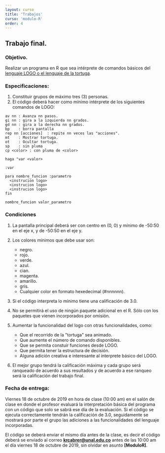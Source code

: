 ```yaml
---
layout: curso
title: 'Trabajos'
curso: 'modulo-R'
order: 4
---
```


## Trabajo final.

### Objetivo.

Realizar un programa en R que sea intérprete de comandos básicos del [lenguaje LOGO o el lenguaje de la tortuga](https://es.wikipedia.org/wiki/Logo_%28lenguaje_de_programaci%C3%B3n%29).

### Especificaciones:

1. Constituir grupos de máximo tres (3) personas.
2. El código deberá hacer como mínimo intérprete de los siguientes comandos de LOGO:

```
av nn : Avanza nn pasos.
gi nn : gira a la izquierda nn grados.
gd nn : gira a la derecha nn grados.
bp    : borra pantalla
rep nn [acciones]  : repite nn veces las "acciones".
mt    : Mostrar tortuga.
ot    : Ocultar tortuga.
sp    : sin pluma
cp <color> : con pluma de <color>

haga "var <valor>

:var

para nombre_funcion :parametro
  <instrucion logo>
  <instrucion logo>
  <instrucion logo>
fin

nombre_funcion valor_parametro
```

### Condiciones

1. La pantalla principal deberá ser con centro en (0, 0) y
   mínimo de -50:50 en el eje x, y de -50:50 en el eje y.
2. Los colores mínimos que debe usar son:
   - negro.
   - rojo.
   - verde.
   - azul.
   - cian.
   - magenta.
   - amarillo.
   - gris.
   - Cualquier color en formato hexedecimal (#nnnnnn).
3. Si el código interpreta lo mínimo tiene una calificación de 3.0.
4. No se permitirá el uso de ningún paquete adicional en el R. Sólo con los paquetes que vienen incorporados por omisión.
5. Aumentar la funcionalidad del logo con otras funcionalidades, como:
   - Que el recorrido de la "tortuga" sea animado.
   - Que aumente el número de comando disponibles.
   - Que se permita constuir funciones desde LOGO.
   - Que permita tener la estructura de decisión.
   - Alguna adición creativa e interesante al interprete básico del LOGO.

6. El mejor grupo tendrá la calificación máxima y cada grupo será ranqueado de acuerdo a sus resultados y de acuerdo a ese ranqueo será la calificación del trabajo final.

### Fecha de entrega:

Viernes 18 de octubre de 2019 en hora de clase (10:00 am) en el salón de clase
en donde el profesor evaluará la interpretación básica del programa con un código que solo se sabrá ese día de la evaluación. Si el código se ejecuta correctamente tendrán la calificación de 3.0, seguidamente se mostrará por parte el grupo las adiciones a las funcionalidades del lenguaje incorporadas.

El código se deberá enviar el mismo día antes de la clase, es decir el código
deberá se enviado al correo **krcabrer@unal.edu.co** antes de las 10:00 am el día viernes 18 de octubre de 2019, sin olvidar en asunto **[ModuloR]**.



<!--

## Trabajo final.

### Objetivo.

Realizar el juego de [puntos y cuadros](https://es.wikipedia.org/wiki/Timbiriche_(juego)),
de tal forma que el usuario juegue contra el computador.

### Ejemplo del juego.

En [esta página web](http://dotsandboxes.org/) se permite mirar el funcionamiento del juego.

### Fecha de entrega.

Miércoles, 28 de agosto de 2019 en horario de clase.




### Consideraciones.

- Se organizarán en grupos de máximo tres (3) personas.
- Se plantearán las reglas del juego.
    - Inicio del juego.
    - Desarrollo del juego.
    - Finalización del juego.
- Se constuirá un código en R para simular
  el juego de dominó con animación gráfica.

### Archivos para entregar.

- Máximo dos archivos de código:
   - Archivo con código del programa principal.
   - Archivo con funciones auxiliares.


### Aspectos de evaluación.

#### Forma.

  - Manejo gráfico de la interfaz del juego.

#### Fondo.

  - Estrategia de juego del computador vs el jugador.

### Fecha de entrega.

Viernes 20 de octubre de 2017 en hora de clase.




## Trabajo final

### Objetivo

Por grupos de máximo tres personas realizar una análisis
de dos grabaciones de un hombre y una mujer y mostrar
las características que se pueden utilizar para
diferenciar el género por las descomposición en
frecuencias de la respectiva señal de voz.

### Ejemplo de uso de grabaciones en R.

- [Código](./codigos/final1.nb.html)
- [Hola](./codigos/hola1.wav)
- [Buenos días](./codigos/buenosdias.wav)

### Ejemplo de la descompisión de Fourier.

- [Análisis de Fourier](./codigos/fourier1.nb.html)

### Resultados esperados.

 1. Archivo ".html" con el informe que muestre el
    análisis y las características que distinguen
    la voz de un hombre de la voz de una mujer.
 2. Archivo ".Rmd" con los códigos correspondientes.
 3. Archivos de sonido o de voces utilizadas.

  -->
